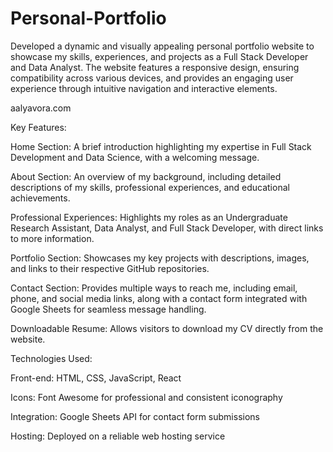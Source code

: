 # Personal-Portfolio
Developed a dynamic and visually appealing personal portfolio website to showcase my skills, experiences, and projects as a Full Stack Developer and Data Analyst. The website features a responsive design, ensuring compatibility across various devices, and provides an engaging user experience through intuitive navigation and interactive elements.

aalyavora.com

Key Features:

Home Section: A brief introduction highlighting my expertise in Full Stack Development and Data Science, with a welcoming message.

About Section: An overview of my background, including detailed descriptions of my skills, professional experiences, and educational achievements.

Professional Experiences: Highlights my roles as an Undergraduate Research Assistant, Data Analyst, and Full Stack Developer, with direct links to more information.

Portfolio Section: Showcases my key projects with descriptions, images, and links to their respective GitHub repositories.

Contact Section: Provides multiple ways to reach me, including email, phone, and social media links, along with a contact form integrated with Google Sheets for seamless message handling.

Downloadable Resume: Allows visitors to download my CV directly from the website.


Technologies Used:

Front-end: HTML, CSS, JavaScript, React

Icons: Font Awesome for professional and consistent iconography

Integration: Google Sheets API for contact form submissions

Hosting: Deployed on a reliable web hosting service
